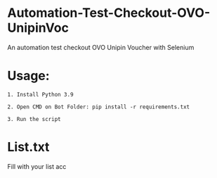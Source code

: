# Automation-Test-Checkout-OVO-UnipinVoc
An automation test checkout OVO Unipin Voucher with Selenium
 

# Usage:

    1. Install Python 3.9
    
    2. Open CMD on Bot Folder: pip install -r requirements.txt
    
    3. Run the script
 
  
# List.txt

  Fill with your list acc
